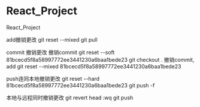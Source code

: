 # React_Project
React_Project

add撤销更改
git reset --mixed
git pull

commit 撤销更改
撤销commit 
git reset --soft 81bcecd5f8a58997772ee3441230a6baa1bede23
git checkout .
撤销commit, add
git reset --mixed 81bcecd5f8a58997772ee3441230a6baa1bede23

push连同本地撤销更改
git reset --hard 81bcecd5f8a58997772ee3441230a6baa1bede23
git push -f

本地与远程同时撤销更改
git revert head
:wq
git push